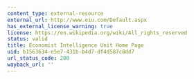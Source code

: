 ```yaml
---
content_type: external-resource
external_url: http://www.eiu.com/Default.aspx
has_external_license_warning: true
license: https://en.wikipedia.org/wiki/All_rights_reserved
status: valid
title: Economist Intelligence Unit Home Page
uid: b1563634-e5e7-431b-b4d7-df4d587c8dd7
url_status_code: 200
wayback_url: ''
---
```

